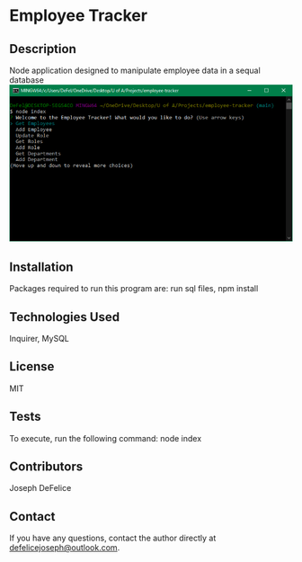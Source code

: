   # Employee Tracker 

  ## Description
  Node application designed to manipulate employee data in a sequal database
  ![project image](./assets/node.PNG)
  
  ## Installation
  Packages required to run this program are: run sql files, npm install

  ## Technologies Used
  Inquirer, MySQL

  ## License
  MIT

  ## Tests
  To execute, run the following command: node index

  ## Contributors
  Joseph DeFelice

  ## Contact
  If you have any questions, contact the author directly at defelicejoseph@outlook.com.